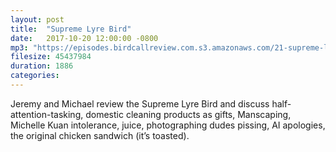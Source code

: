 ```yaml
---
layout: post
title:  "Supreme Lyre Bird"
date:   2017-10-20 12:00:00 -0800
mp3: "https://episodes.birdcallreview.com.s3.amazonaws.com/21-supreme-lyre.mp3"
filesize: 45437984
duration: 1886
categories:
---
```


Jeremy and Michael review the Supreme Lyre Bird and discuss half-attention-tasking, domestic cleaning products as gifts, Manscaping, Michelle Kuan intolerance, juice, photographing dudes pissing, AI apologies, the original chicken sandwich (it’s toasted).